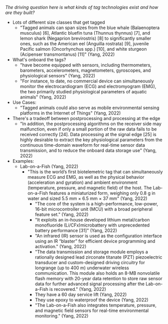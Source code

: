 *The driving question here is what kinds of tag technologies exist and how are they built?*

- Lots of different size classes that get tagged
	- "Tagged animals can span sizes from the blue whale (Balaenoptera musculus) [6], Atlantic bluefin tuna (Thunnus thynnus) [7], and lemon shark (Negaprion brevirostris) [8] to significantly smaller ones, such as the American eel (Anguilla rostrata) [9], juvenile Pacific salmon (Oncorhynchus spp.) [10], and white sturgeon (Acipenser transmontanus) [11]" (Yang, 2022)
- What's onboard the tags?
	- "have become equipped with sensors, including thermometers, barometers, accelerometers, magnetometers, gyroscopes, and physiological sensors" (Yang, 2022)
	- "For instance, to date, no commercial device can simultaneously monitor the electrocardiogram (ECG) and electromyogram (EMG), the two primarily studied physiological parameters of aquatic animals" (Yang, 2022)
- Use Cases:
	- "Tagged animals could also serve as mobile environmental sensing platforms in the Internet of Things" (Yang, 2022)
- There's a tradeoff between postprocessing and processing at the edge
	- "In addition, the postprocessing algorithms on the receiver side may malfunction, even if only a small portion of the raw data fails to be received correctly [24]. Data processing at the signal edge [25] is highly desirable to extract the key physiological parameters from the continuous time-domain waveform for real-time sensor data transmission, and to reduce the onboard data storage use" (Yang, 2022)
- Examples:
	- Lab-on-a-Fish (Yang, 2022)
		- "This is the world’s first biotelemetric tag that can simultaneously measure ECG and EMG, as well as the physical behavior (acceleration and gyration) and ambient environment (temperature, pressure, and magnetic field) of the host. The Lab-on-a-Fish features a miniaturized form, weighing only 0.8 g in water and sized 5.5 mm × 6.5 mm × 37 mm" (Yang, 2022)
			- "The core of the system is a high-performance, low-power, 16-bit microcontroller unit (MCU) with a broad peripheral feature set." (Yang, 2022)
			- "It exploits an in-house developed lithium metal/carbon monofluoride (Li/CFx)microbattery with unprecedented battery performance [31]" (Yang, 2022)
			- "An infrared (IR) sensor is used as the configuration interface using an IR “blaster” for efficient device programming and activation." (Yang, 2022)
			- "The data transmission and storage module employs a rationally designed lead zirconate titanate (PZT) piezoelectric transducer and custom-designed driving circuitry for longrange (up to 400 m) underwater wireless communication. This module also holds an 8-MB nonvolatile flash memory with 20-year data retention to store raw sensor data for further advanced signal processing after the Lab-on-a-Fish is recovered." (Yang, 2022)
			- They have a 60 day service lift (Yang, 2022)
			- They use epoxy to waterproof the device (Yang, 2022)
			- "The Lab-on-a-Fish also integrates temperature, pressure, and magnetic field sensors for real-time environmental monitoring." (Yang, 2022)
